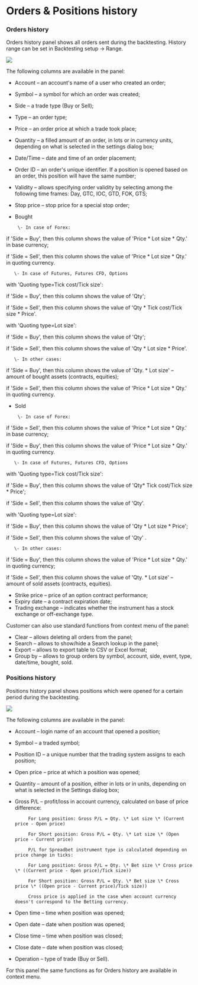 # Orders & Positions history

### **Orders history**

Orders history panel shows all orders sent during the backtesting. History range can be set in Backtesting setup -> Range.

![](<../../.gitbook/assets/1 (45).png>)

The following columns are available in the panel:

* Account – an account's name of a user who created an order;
* Symbol – a symbol for which an order was created;
* Side – a trade type (Buy or Sell);
* Type – an order type;
* Price – an order price at which a trade took place;
* Quantity – a filled amount of an order, in lots or in currency units, depending on what is selected in the settings dialog box;
* Date/Time – date and time of an order placement;
* Order ID – an order's unique identifier. If a position is opened based on an order, this position will have the same number;
* Validity – allows specifying order validity by selecting among the following time frames: Day, GTC, IOC, GTD, FOK, GTS;
* Stop price – stop price for a special stop order;
* Bought

       \- In case of Forex:

if 'Side = Buy', then this column shows the value of 'Price \* Lot size \* Qty.' in base currency;

if 'Side = Sell', then this column shows the value of 'Price \* Lot size \* Qty.' in quoting currency.

       \- In case of Futures, Futures CFD, Options

with 'Quoting type=Tick cost/Tick size':

if 'Side = Buy', then this column shows the value of 'Qty';

if 'Side = Sell', then this column shows the value of 'Qty \* Tick cost/Tick size \* Price'.

with 'Quoting type=Lot size':

if 'Side = Buy', then this column shows the value of 'Qty';

if 'Side = Sell', then this column shows the value of 'Qty \* Lot size \* Price'.

       \- In other cases:

if 'Side = Buy', then this column shows the value of 'Qty. \* Lot size' – amount of bought assets (contracts, equities);

if 'Side = Sell', then this column shows the value of 'Price \* Lot size \* Qty.' in quoting currency.

* Sold

       \- In case of Forex:

if 'Side = Sell', then this column shows the value of 'Price \* Lot size \* Qty.' in base currency;

if 'Side = Buy', then this column shows the value of 'Price \* Lot size \* Qty.' in quoting currency.

       \- In case of Futures, Futures CFD, Options

with 'Quoting type=Tick cost/Tick size':

if 'Side = Buy', then this column shows the value of 'Qty\* Tick cost/Tick size \* Price';

if 'Side = Sell', then this column shows the value of 'Qty'.

with 'Quoting type=Lot size':

if 'Side = Buy', then this column shows the value of 'Qty \* Lot size \* Price';

if 'Side = Sell', then this column shows the value of 'Qty' .

       \- In other cases:

if 'Side = Buy', then this column shows the value of 'Price \* Lot size \* Qty.' in quoting currency;

if 'Side = Sell', then this column shows the value of 'Qty. \* Lot size' – amount of sold assets (contracts, equities).

* Strike price – price of an option contract performance;
* Expiry date – a contract expiration date;
*  Trading exchange – indicates whether the instrument has a stock exchange or off-exchange type.

Customer can also use standard functions from context menu of the panel:

* Clear – allows deleting all orders from the panel;
* Search – allows to show/hide a Search lookup in the panel;
* Export – allows to export table to CSV or Excel format;
* Group by – allows to group orders by symbol, account, side, event, type, date/time, bought, sold.

### **Positions history**

Positions history panel shows positions which were opened for a certain period during the backtesting. 

![](../../.gitbook/assets/screenshot\_10.png)

The following columns are available in the panel:

* Account – login name of an account that opened a position;
* Symbol – a traded symbol;
* Position ID – a unique number that the trading system assigns to each position;
* Open price – price at which a position was opened;
* Quantity – amount of a position, either in lots or in units, depending on what is selected in the Settings dialog box;
* Gross P/L – profit/loss in account currency, calculated on base of price difference:

           For Long position: Gross P/L = Qty. \* Lot size \* (Current price - Open price)

           For Short position: Gross P/L = Qty. \* Lot size \* (Open price - Current price)

           P/L for Spreadbet instrument type is calculated depending on price change in ticks:

           For Long position: Gross P/L = Qty. \* Bet size \* Cross price \* ((Current price - Open price)/Tick size))

           For Short position: Gross P/L = Qty. \* Bet size \* Cross price \* ((Open price - Current price)/Tick size))

           Cross price is applied in the case when account currency doesn't correspond to the Betting currency.

* Open time – time when position was opened;
* Open date – date when position was opened;
* Close time – time when position was closed;
* Close date – date when position was closed;
* Operation – type of trade (Buy or Sell).

For this panel the same functions as for Orders history are available in context menu.
